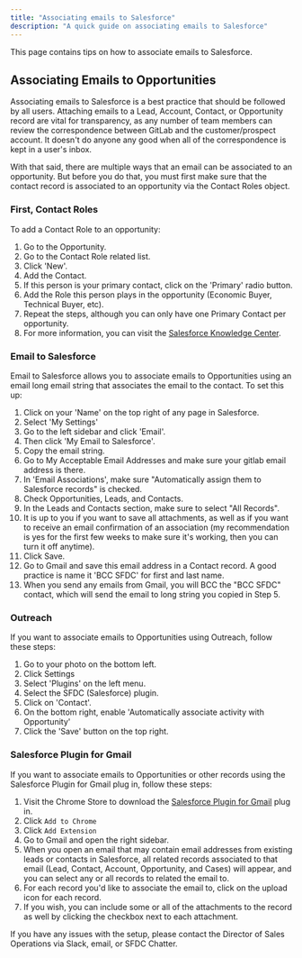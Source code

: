 ```yaml
---
title: "Associating emails to Salesforce"
description: "A quick guide on associating emails to Salesforce"
---
```


This page contains tips on how to associate emails to Salesforce.

## Associating Emails to Opportunities

Associating emails to Salesforce is a best practice that should be followed by all users.
Attaching emails to a Lead, Account, Contact, or Opportunity record are vital for transparency, as any number of team members can review the correspondence between GitLab and the customer/prospect account.
It doesn't do anyone any good when all of the correspondence is kept in a user's inbox.

With that said, there are multiple ways that an email can be associated to an opportunity.
But before you do that, you must first make sure that the contact record is associated to an opportunity via the Contact Roles object.

### First, Contact Roles

To add a Contact Role to an opportunity:

1. Go to the Opportunity.
1. Go to the Contact Role related list.
1. Click 'New'.
1. Add the Contact.
1. If this person is your primary contact, click on the 'Primary' radio button.
1. Add the Role this person plays in the opportunity (Economic Buyer, Technical Buyer, etc).
1. Repeat the steps, although you can only have one Primary Contact per opportunity.
1. For more information, you can visit the [Salesforce Knowledge Center](https://help.salesforce.com/articleView?id=contactroles_add_cex.htm&type=5).

### Email to Salesforce

Email to Salesforce allows you to associate emails to Opportunities using an email long email string that associates the email to the contact.
To set this up:

1. Click on your 'Name' on the top right of any page in Salesforce.
1. Select 'My Settings'
1. Go to the left sidebar and click 'Email'.
1. Then click 'My Email to Salesforce'.
1. Copy the email string.
1. Go to My Acceptable Email Addresses and make sure your gitlab email address is there.
1. In 'Email Associations', make sure "Automatically assign them to Salesforce records" is checked.
1. Check Opportunities, Leads, and Contacts.
1. In the Leads and Contacts section, make sure to select "All Records".
1. It is up to you if you want to save all attachments, as well as if you want to receive an email confirmation of an association (my recommendation is yes for the first few weeks to make sure it's working, then you can turn it off anytime).
1. Click Save.
1. Go to Gmail and save this email address in a Contact record. A good practice is name it 'BCC SFDC' for first and last name.
1. When you send any emails from Gmail, you will BCC the "BCC SFDC" contact, which will send the email to long string you copied in Step 5.

### Outreach

If you want to associate emails to Opportunities using Outreach, follow these steps:

1. Go to your photo on the bottom left.
1. Click Settings
1. Select 'Plugins' on the left menu.
1. Select the SFDC (Salesforce) plugin.
1. Click on 'Contact'.
1. On the bottom right, enable 'Automatically associate activity with Opportunity'
1. Click the 'Save' button on the top right.

### Salesforce Plugin for Gmail

If you want to associate emails to Opportunities or other records using the Salesforce Plugin for Gmail plug in, follow these steps:

1. Visit the Chrome Store to download the [Salesforce Plugin for Gmail](https://chrome.google.com/webstore/detail/salesforce-lightning-for/jjghhkepijgakdammjldcbnjehfkfmha) plug in.
1. Click `Add to Chrome`
1. Click `Add Extension`
1. Go to Gmail and open the right sidebar.
1. When you open an email that may contain email addresses from existing leads or contacts in Salesforce, all related records associated to that email (Lead, Contact, Account, Opportunity, and Cases) will appear, and you can select any or all records to related the email to.
1. For each record you'd like to associate the email to, click on the upload icon for each record.
1. If you wish, you can include some or all of the attachments to the record as well by clicking the checkbox next to each attachment.

If you have any issues with the setup, please contact the Director of Sales Operations via Slack, email, or SFDC Chatter.
